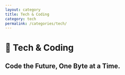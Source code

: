 ```yaml
---
layout: category
title: Tech & Coding
category: tech
permalink: /categories/tech/
---
```

# 📐 Tech & Coding
## Code the Future, One Byte at a Time.